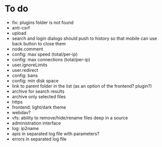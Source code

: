 # To do
- fix: plugins folder is not found
- anti-csrf
- upload
- search and login dialogs should push to history so that mobile can use back button to close them
- node.comment
- config: max speed (total/per-ip)
- config: max connections (total/per-ip)
- user.ignoreLimits
- user.redirect
- config: bans
- config: min disk space
- link to parent folder in the list (as an option of the frontend? plugin?)
- archive for search results
- archive only selected files
- https
- frontend: light/dark theme
- webdav?
- vfs: ability to remove/hide/rename files deep in a source
- administration interface
- log: ip2name
- apis in separated log file with parameters?
- errors in separated log file
